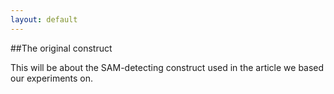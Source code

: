 ```yaml
---
layout: default
---
```


##The original construct

This will be about the SAM-detecting construct used in the article we based our experiments on.